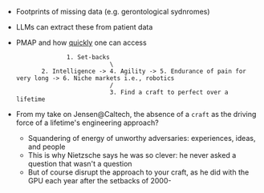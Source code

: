 - Footprints of missing data (e.g. gerontological sydnromes)
- LLMs can extract these from patient data
- PMAP and how [quickly](https://www.youtube.com/watch?v=Sc48ToLIQAY) one can access


                    1. Set-backs
                                \
             2. Intelligence -> 4. Agility -> 5. Endurance of pain for very long -> 6. Niche markets i.e., robotics
                                /
                                3. Find a craft to perfect over a lifetime

- From my take on Jensen@Caltech, the absence of a `craft` as the driving force of a lifetime's engineering approach?
   - Squandering of energy of unworthy adversaries: experiences, ideas, and people
   - This is why Nietzsche says he was so clever: he never asked a question that wasn't a question
   - But of course disrupt the approach to your craft, as he did with the GPU each year after the setbacks of 2000-

